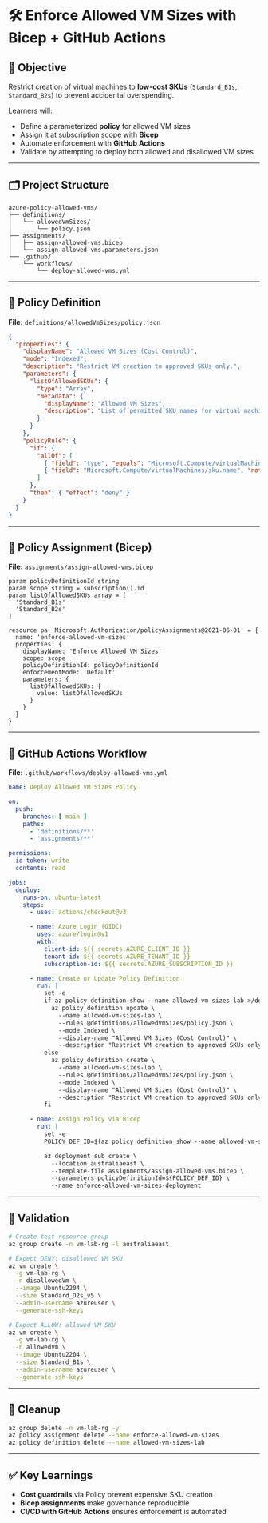 # 🛠️ Enforce Allowed VM Sizes with Bicep + GitHub Actions

## 🎯 Objective
Restrict creation of virtual machines to **low-cost SKUs** (`Standard_B1s`, `Standard_B2s`) to prevent accidental overspending.

Learners will:  
- Define a parameterized **policy** for allowed VM sizes  
- Assign it at subscription scope with **Bicep**  
- Automate enforcement with **GitHub Actions**  
- Validate by attempting to deploy both allowed and disallowed VM sizes  

---

## 🗂️ Project Structure

```
azure-policy-allowed-vms/
├── definitions/
│   └── allowedVmSizes/
│       └── policy.json
├── assignments/
│   ├── assign-allowed-vms.bicep
│   └── assign-allowed-vms.parameters.json
└── .github/
    └── workflows/
        └── deploy-allowed-vms.yml
```

---

## 📄 Policy Definition

**File:** `definitions/allowedVmSizes/policy.json`

```json
{
  "properties": {
    "displayName": "Allowed VM Sizes (Cost Control)",
    "mode": "Indexed",
    "description": "Restrict VM creation to approved SKUs only.",
    "parameters": {
      "listOfAllowedSKUs": {
        "type": "Array",
        "metadata": {
          "displayName": "Allowed VM Sizes",
          "description": "List of permitted SKU names for virtual machines."
        }
      }
    },
    "policyRule": {
      "if": {
        "allOf": [
          { "field": "type", "equals": "Microsoft.Compute/virtualMachines" },
          { "field": "Microsoft.Compute/virtualMachines/sku.name", "notIn": "[parameters('listOfAllowedSKUs')]" }
        ]
      },
      "then": { "effect": "deny" }
    }
  }
}
```

---

## 📄 Policy Assignment (Bicep)

**File:** `assignments/assign-allowed-vms.bicep`

```bicep
param policyDefinitionId string
param scope string = subscription().id
param listOfAllowedSKUs array = [
  'Standard_B1s'
  'Standard_B2s'
]

resource pa 'Microsoft.Authorization/policyAssignments@2021-06-01' = {
  name: 'enforce-allowed-vm-sizes'
  properties: {
    displayName: 'Enforce Allowed VM Sizes'
    scope: scope
    policyDefinitionId: policyDefinitionId
    enforcementMode: 'Default'
    parameters: {
      listOfAllowedSKUs: {
        value: listOfAllowedSKUs
      }
    }
  }
}
```

---

## 📄 GitHub Actions Workflow

**File:** `.github/workflows/deploy-allowed-vms.yml`

```yaml
name: Deploy Allowed VM Sizes Policy

on:
  push:
    branches: [ main ]
    paths:
      - 'definitions/**'
      - 'assignments/**'

permissions:
  id-token: write
  contents: read

jobs:
  deploy:
    runs-on: ubuntu-latest
    steps:
      - uses: actions/checkout@v3

      - name: Azure Login (OIDC)
        uses: azure/login@v1
        with:
          client-id: ${{ secrets.AZURE_CLIENT_ID }}
          tenant-id: ${{ secrets.AZURE_TENANT_ID }}
          subscription-id: ${{ secrets.AZURE_SUBSCRIPTION_ID }}

      - name: Create or Update Policy Definition
        run: |
          set -e
          if az policy definition show --name allowed-vm-sizes-lab >/dev/null 2>&1; then
            az policy definition update \
              --name allowed-vm-sizes-lab \
              --rules @definitions/allowedVmSizes/policy.json \
              --mode Indexed \
              --display-name "Allowed VM Sizes (Cost Control)" \
              --description "Restrict VM creation to approved SKUs only."
          else
            az policy definition create \
              --name allowed-vm-sizes-lab \
              --rules @definitions/allowedVmSizes/policy.json \
              --mode Indexed \
              --display-name "Allowed VM Sizes (Cost Control)" \
              --description "Restrict VM creation to approved SKUs only."
          fi

      - name: Assign Policy via Bicep
        run: |
          set -e
          POLICY_DEF_ID=$(az policy definition show --name allowed-vm-sizes-lab --query id -o tsv)

          az deployment sub create \
            --location australiaeast \
            --template-file assignments/assign-allowed-vms.bicep \
            --parameters policyDefinitionId=${POLICY_DEF_ID} \
            --name enforce-allowed-vm-sizes-deployment
```

---

## 🧪 Validation

```bash
# Create test resource group
az group create -n vm-lab-rg -l australiaeast

# Expect DENY: disallowed VM SKU
az vm create \
  -g vm-lab-rg \
  -n disallowedVm \
  --image Ubuntu2204 \
  --size Standard_D2s_v5 \
  --admin-username azureuser \
  --generate-ssh-keys

# Expect ALLOW: allowed VM SKU
az vm create \
  -g vm-lab-rg \
  -n allowedVm \
  --image Ubuntu2204 \
  --size Standard_B1s \
  --admin-username azureuser \
  --generate-ssh-keys
```

---

## 🧹 Cleanup

```bash
az group delete -n vm-lab-rg -y
az policy assignment delete --name enforce-allowed-vm-sizes
az policy definition delete --name allowed-vm-sizes-lab
```

---

## ✅ Key Learnings
- **Cost guardrails** via Policy prevent expensive SKU creation  
- **Bicep assignments** make governance reproducible  
- **CI/CD with GitHub Actions** ensures enforcement is automated  

